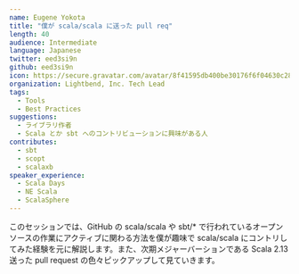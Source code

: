 ```yaml
---
name: Eugene Yokota
title: "僕が scala/scala に送った pull req"
length: 40
audience: Intermediate
language: Japanese
twitter: eed3si9n
github: eed3si9n
icon: https://secure.gravatar.com/avatar/8f41595db400be30176f6f04630c2842
organization: Lightbend, Inc. Tech Lead
tags:
  - Tools
  - Best Practices
suggestions:
  - ライブラリ作者
  - Scala とか sbt へのコントリビューションに興味がある人
contributes:
  - sbt
  - scopt
  - scalaxb
speaker_experience:
  - Scala Days
  - NE Scala
  - ScalaSphere
---
```

このセッションでは、GitHub の scala/scala や sbt/* で行われているオープンソースの作業にアクティブに関わる方法を僕が趣味で scala/scala にコントリしてみた経験を元に解説します。また、次期メジャーバーションである Scala 2.13 送った pull request の色々ピックアップして見ていきます。
